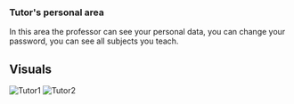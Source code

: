 ### Tutor's personal area
In this area the professor can see your personal data, you can change your password, you can see all subjects you teach.

## Visuals
![Tutor1](https://user-images.githubusercontent.com/79788833/119336335-d67f2700-bc8d-11eb-9a37-1a2d7679482e.JPG)
![Tutor2](https://user-images.githubusercontent.com/79788833/119336337-d7b05400-bc8d-11eb-9b44-c51a5175b4ea.JPG)
